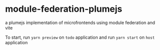 # module-federation-plumejs

a plumejs implementation of microfrontends using module federation and vite

To start, run `yarn preview` on `todo` application and run `yarn start` on `host` application
